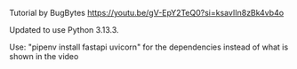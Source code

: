 Tutorial by BugBytes https://youtu.be/gV-EpY2TeQ0?si=ksavIIn8zBk4vb4o

Updated to use Python 3.13.3.

Use: "pipenv install fastapi uvicorn" for the dependencies instead of what is shown in the video
